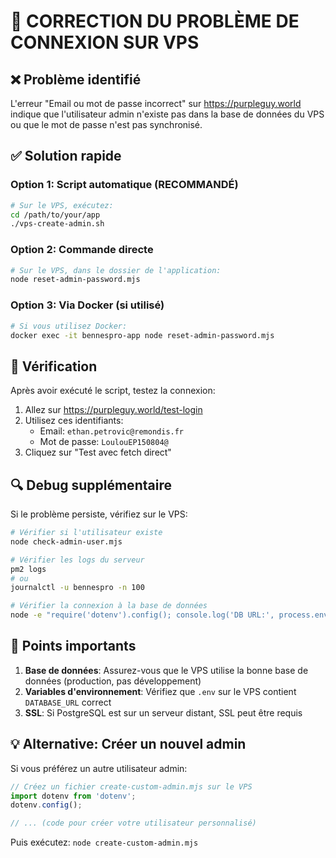 # 🔧 CORRECTION DU PROBLÈME DE CONNEXION SUR VPS

## ❌ Problème identifié
L'erreur "Email ou mot de passe incorrect" sur https://purpleguy.world indique que l'utilisateur admin n'existe pas dans la base de données du VPS ou que le mot de passe n'est pas synchronisé.

## ✅ Solution rapide

### Option 1: Script automatique (RECOMMANDÉ)
```bash
# Sur le VPS, exécutez:
cd /path/to/your/app
./vps-create-admin.sh
```

### Option 2: Commande directe
```bash
# Sur le VPS, dans le dossier de l'application:
node reset-admin-password.mjs
```

### Option 3: Via Docker (si utilisé)
```bash
# Si vous utilisez Docker:
docker exec -it bennespro-app node reset-admin-password.mjs
```

## 📝 Vérification

Après avoir exécuté le script, testez la connexion:

1. Allez sur https://purpleguy.world/test-login
2. Utilisez ces identifiants:
   - Email: `ethan.petrovic@remondis.fr`
   - Mot de passe: `LoulouEP150804@`
3. Cliquez sur "Test avec fetch direct"

## 🔍 Debug supplémentaire

Si le problème persiste, vérifiez sur le VPS:

```bash
# Vérifier si l'utilisateur existe
node check-admin-user.mjs

# Vérifier les logs du serveur
pm2 logs
# ou
journalctl -u bennespro -n 100

# Vérifier la connexion à la base de données
node -e "require('dotenv').config(); console.log('DB URL:', process.env.DATABASE_URL?.substring(0,30) + '...')"
```

## 🚨 Points importants

1. **Base de données**: Assurez-vous que le VPS utilise la bonne base de données (production, pas développement)
2. **Variables d'environnement**: Vérifiez que `.env` sur le VPS contient `DATABASE_URL` correct
3. **SSL**: Si PostgreSQL est sur un serveur distant, SSL peut être requis

## 💡 Alternative: Créer un nouvel admin

Si vous préférez un autre utilisateur admin:

```javascript
// Créez un fichier create-custom-admin.mjs sur le VPS
import dotenv from 'dotenv';
dotenv.config();

// ... (code pour créer votre utilisateur personnalisé)
```

Puis exécutez: `node create-custom-admin.mjs`